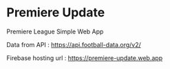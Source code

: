 # Premiere Update
Premiere League Simple Web App


Data from API : https://api.football-data.org/v2/

Firebase hosting url : https://premiere-update.web.app 
